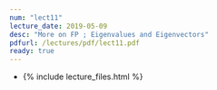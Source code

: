 ```yaml
---
num: "lect11"
lecture_date: 2019-05-09
desc: "More on FP ; Eigenvalues and Eigenvectors"
pdfurl: /lectures/pdf/lect11.pdf
ready: true
---
```


* {% include lecture_files.html %}
<!---
<a href="{{page.pdfurl | relative_url }}" data-ajax="false">Slides PDF</a>
--->

